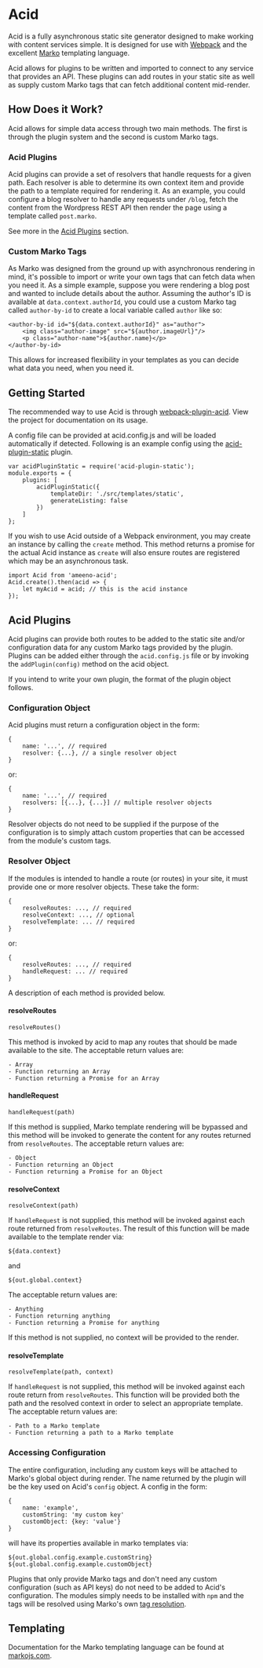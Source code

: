 # Acid

Acid is a fully asynchronous static site generator designed to make working with content services simple. It is designed for use with [Webpack](https://webpack.github.io/) and the excellent [Marko](http://markojs.com/) templating language.

Acid allows for plugins to be written and imported to connect to any service that provides an API. These plugins can add routes in your static site as well as supply custom Marko tags that can fetch additional content mid-render.

## How Does it Work?

Acid allows for simple data access through two main methods. The first is through the plugin system and the second is custom Marko tags.

### Acid Plugins

Acid plugins can provide a set of resolvers that handle requests for a given path. Each resolver is able to determine its own context item and provide the path to a template required for rendering it. As an example, you could configure a blog resolver to handle any requests under `/blog`, fetch the content from the Wordpress REST API then render the page using a template called `post.marko`.

See more in the [Acid Plugins](#acid-plugins) section.

### Custom Marko Tags

As Marko was designed from the ground up with asynchronous rendering in mind, it's possible to import or write your own tags that can fetch data when you need it. As a simple example, suppose you were rendering a blog post and wanted to include details about the author. Assuming the author's ID is available at `data.context.authorId`, you could use a custom Marko tag called `author-by-id` to create a local variable called `author` like so:

    <author-by-id id="${data.context.authorId}" as="author">
        <img class="author-image" src="${author.imageUrl}"/>
        <p class="author-name">${author.name}</p>
    </author-by-id>

This allows for increased flexibility in your templates as you can decide what data you need, when you need it.

## Getting Started

The recommended way to use Acid is through [webpack-plugin-acid](http://). View the project for documentation on its usage.

A config file can be provided at acid.config.js and will be loaded automatically if detected. Following is an example config using the [acid-plugin-static](http://) plugin.

	var acidPluginStatic = require('acid-plugin-static');
    module.exports = {
        plugins: [
            acidPluginStatic({
                templateDir: './src/templates/static',
                generateListing: false
            })
        ]
    };

If you wish to use Acid outside of a Webpack environment, you may create an instance by calling the `create` method. This method returns a promise for the actual Acid instance as `create` will also ensure routes are registered which may be an asynchronous task.

	import Acid from 'ameeno-acid';
    Acid.create().then(acid => {
    	let myAcid = acid; // this is the acid instance
    });

## Acid Plugins

Acid plugins can provide both routes to be added to the static site and/or configuration data for any custom Marko tags provided by the plugin. Plugins can be added either through the `acid.config.js` file or by invoking the `addPlugin(config)` method on the acid object.

If you intend to write your own plugin, the format of the plugin object follows.

### Configuration Object

Acid plugins must return a configuration object in the form:

    {
        name: '...', // required
        resolver: {...}, // a single resolver object
    }

or:

    {
        name: '...', // required
        resolvers: [{...}, {...}] // multiple resolver objects
    }

Resolver objects do not need to be supplied if the purpose of the configuration is to simply attach custom properties that can be accessed from the module's custom tags.

### Resolver Object

If the modules is intended to handle a route (or routes) in your site, it must provide one or more resolver objects. These take the form:

    {
        resolveRoutes: ..., // required
        resolveContext: ..., // optional
        resolveTemplate: ... // required
    }

or:

    {
        resolveRoutes: ..., // required
        handleRequest: ... // required
    }

A description of each method is provided below.

#### resolveRoutes

`resolveRoutes()`

This method is invoked by acid to map any routes that should be made available to the site. The acceptable return values are:

	- Array
	- Function returning an Array
	- Function returning a Promise for an Array

#### handleRequest

`handleRequest(path)`

If this method is supplied, Marko template rendering will be bypassed and this method will be invoked to generate the content for any routes returned from `resolveRoutes`. The acceptable return values are:

	- Object
	- Function returning an Object
	- Function returning a Promise for an Object

#### resolveContext

`resolveContext(path)`

If `handleRequest` is not supplied, this method will be invoked against each route returned from `resolveRoutes`. The result of this function will be made available to the template render via:

	${data.context}

and

	${out.global.context}

The acceptable return values are:

	- Anything
	- Function returning anything
	- Function returning a Promise for anything

If this method is not supplied, no context will be provided to the render.

#### resolveTemplate

`resolveTemplate(path, context)`

If `handleRequest` is not supplied, this method will be invoked against each route return from `resolveRoutes`. This function will be provided both the path and the resolved context in order to select an appropriate template. The acceptable return values are:

	- Path to a Marko template
	- Function returning a path to a Marko template

### Accessing Configuration

The entire configuration, including any custom keys will be attached to Marko's global object during render. The name returned by the plugin will be the key used on Acid's `config` object. A config in the form:

    {
        name: 'example',
        customString: 'my custom key'
        customObject: {key: 'value'}
    }

will have its properties available in marko templates via:

    ${out.global.config.example.customString}
    ${out.global.config.example.customObject}

Plugins that only provide Marko tags and don't need any custom configuration (such as API keys) do not need to be added to Acid's configuration. The modules simply needs to be installed with `npm` and the tags will be resolved using Marko's own [tag resolution](http://markojs.com/docs/marko/custom-taglibs/#scanning-for-tags).

## Templating

Documentation for the Marko templating language can be found at [markojs.com](http://markojs.com/).
